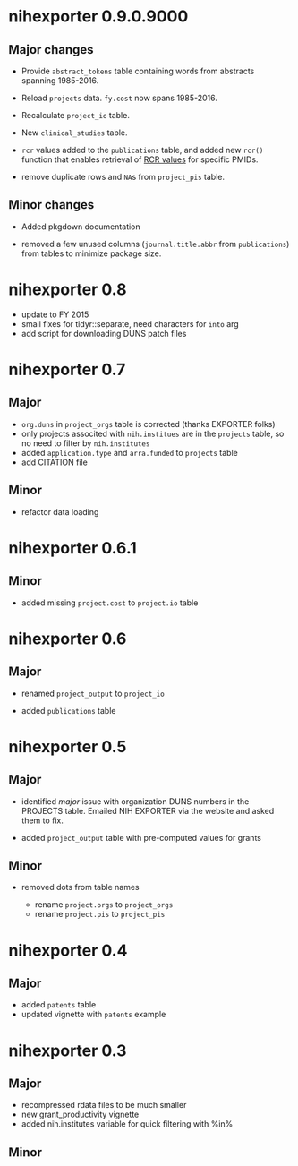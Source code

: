 # nihexporter 0.9.0.9000

## Major changes

- Provide `abstract_tokens` table containing words from abstracts spanning 1985-2016.
 
- Reload `projects` data. `fy.cost` now spans 1985-2016.

- Recalculate `project_io` table.

- New `clinical_studies` table.

- `rcr` values added to the `publications` table, and added new `rcr()` function that enables retrieval of [RCR values](https://icite.od.nih.gov/stats) for specific PMIDs.

- remove duplicate rows and `NA`s from `project_pis` table.

## Minor changes

- Added pkgdown documentation

- removed a few unused columns (`journal.title.abbr` from `publications`) from tables to minimize package size.

# nihexporter 0.8

- update to FY 2015
- small fixes for tidyr::separate, need characters for `into` arg
- add script for downloading DUNS patch files

# nihexporter 0.7

## Major

- `org.duns` in `project_orgs` table is corrected (thanks EXPORTER folks)
- only projects associted with `nih.institues` are in the `projects` table, so no need to filter by `nih.institutes`
- added `application.type` and `arra.funded` to `projects` table
- add CITATION file

## Minor

- refactor data loading 

# nihexporter 0.6.1

## Minor

- added missing `project.cost` to `project.io` table 

# nihexporter 0.6

## Major

- renamed `project_output` to `project_io`

- added `publications` table 

# nihexporter 0.5

## Major

- identified *major* issue with organization DUNS numbers in the PROJECTS
  table. Emailed NIH EXPORTER via the website and asked them to fix.

- added `project_output` table with pre-computed values for grants

## Minor

- removed dots from table names
  
  + rename `project.orgs` to `project_orgs`
  + rename `project.pis` to `project_pis`

# nihexporter 0.4

## Major 

- added `patents` table
- updated vignette with `patents` example

# nihexporter 0.3

## Major

- recompressed rdata files to be much smaller
- new grant_productivity vignette
- added nih.institutes variable for quick filtering with %in%

## Minor
